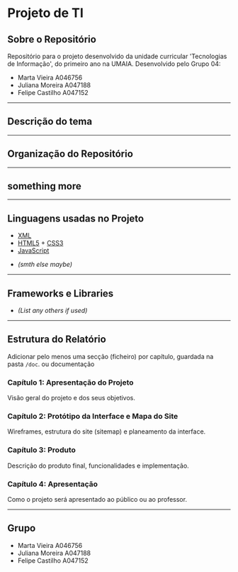 # Projeto de TI

## Sobre o Repositório

Repositório para o projeto desenvolvido da unidade curricular 'Tecnologias de Informação', do primeiro ano na UMAIA.
Desenvolvido pelo Grupo 04:

- Marta Vieira  A046756
- Juliana Moreira  A047188
- Felipe Castilho  A047152 

<!-- get team members -->

---

## Descrição do tema

<!-- get desdrição -->

---

## Organização do Repositório

<!-- describe organização-->

---

## something more

<!--A preview of the final result (maybe) -->

---

## Linguagens usadas no Projeto

- [XML](https://www.w3schools.com/xml/)
- [HTML5](https://developer.mozilla.org/en-US/docs/Web/Guide/HTML/HTML5) + [CSS3](https://developer.mozilla.org/en-US/docs/Web/CSS)
- [JavaScript](https://developer.mozilla.org/en-US/docs/Web/JavaScript)
<!--- [PHP](https://www.php.net/)-->
<!--- [Node.js](https://nodejs.org/)-->
- *(smth else maybe)*

---

## Frameworks e Libraries

<!--- - [Docker](https://www.docker.com/)
- [Multipass](https://multipass.run/)
- [Node.js](https://nodejs.org/)
- [jQuery](https://jquery.com/)
- [Laravel](https://laravel.com/)
- [Bootstrap](https://getbootstrap.com/)-->
- *(List any others if used)*

---

## Estrutura do Relatório

Adicionar pelo menos uma secção (ficheiro) por capítulo, guardada na pasta `/doc`. ou documentação

### Capítulo 1: Apresentação do Projeto
Visão geral do projeto e dos seus objetivos.

### Capítulo 2: Protótipo da Interface e Mapa do Site
Wireframes, estrutura do site (sitemap) e planeamento da interface.

### Capítulo 3: Produto
Descrição do produto final, funcionalidades e implementação.

### Capítulo 4: Apresentação
Como o projeto será apresentado ao público ou ao professor.

---

## Grupo

- Marta Vieira  A046756
- Juliana Moreira  A047188
- Felipe Castilho  A047152 
